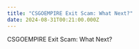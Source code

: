 ```yaml
---
title: "CSGOEMPIRE Exit Scam: What Next?"
date: 2024-08-31T00:21:00.000Z
---
```

CSGOEMPIRE Exit Scam: What Next?
